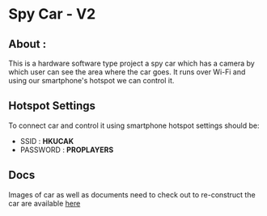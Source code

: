 # Spy Car - V2
## About :
This is a hardware software type project a spy car which has a camera
by which user can see the area where the car goes. It runs over Wi-Fi
and using our smartphone's hotspot we can control it.

## Hotspot Settings
To connect car and control it using smartphone hotspot settings should be:
- SSID : **HKUCAK**
- PASSWORD : **PROPLAYERS**

## Docs
Images of car as well as documents need to check out to re-construct the car are available  [here](https://drive.google.com/drive/u/0/folders/15_0nIZmF72Ep4HLzgKkicR30m6swGYk1)